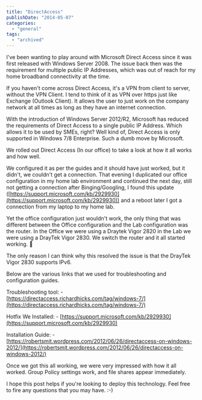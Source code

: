 ```yaml
---
title: "DirectAccess"
publishDate: "2014-05-07"
categories: 
  - "general"
tags: 
  - "archived"
---
```


I've been wanting to play around with Microsoft Direct Access since it was first released with Windows Server 2008. The issue back then was the requirement for multiple public IP Addresses, which was out of reach for my home broadband connectivity at the time.

If you haven't come across Direct Access, it's a VPN from client to server, without the VPN Client. I tend to think of it as VPN over https just like Exchange (Outlook Client). It allows the user to just work on the company network at all times as long as they have an internet connection.

With the introduction of Windows Server 2012/R2, Microsoft has reduced the requirements of Direct Access to a single public IP Address. Which allows it to be used by SMEs, right? Well kind of, Direct Access is only supported in Windows 7/8 Enterprise. Such a dumb move by Microsoft.

We rolled out Direct Access (In our office) to take a look at how it all works and how well.

We configured it as per the guides and it should have just worked, but it didn't, we couldn't get a connection. That evening I duplicated our office configuration in my home lab environment and continued the next day, still not getting a connection after Binging/Googling, I found this update ([https://support.microsoft.com/kb/2929930](https://support.microsoft.com/kb/2929930)) and a reboot later I got a connection from my laptop to my home lab.

Yet the office configuration just wouldn't work, the only thing that was different between the Office configuration and the Lab configuration was the router. In the Office we were using a Draytek Vigor 2820 in the Lab we were using a DrayTek Vigor 2830. We switch the router and it all started working. 🙂

The only reason I can think why this resolved the issue is that the DrayTek Vigor 2830 supports IPv6.

Below are the various links that we used for troubleshooting and configuration guides.

Troubleshooting tool: - [https://directaccess.richardhicks.com/tag/windows-7/](https://directaccess.richardhicks.com/tag/windows-7/)

Hotfix We Installed: - [https://support.microsoft.com/kb/2929930](https://support.microsoft.com/kb/2929930)

Installation Guide: - [https://robertsmit.wordpress.com/2012/06/26/directaccess-on-windows-2012/](https://robertsmit.wordpress.com/2012/06/26/directaccess-on-windows-2012/)

Once we got this all working, we were very impressed with how it all worked. Group Policy settings work, and file shares appear immediately.

I hope this post helps if you're looking to deploy this technology. Feel free to fire any questions that you may have. :-)
